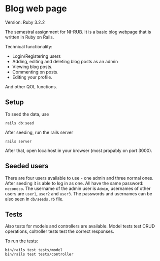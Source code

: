 # Blog web page

Version: Ruby 3.2.2

The semestral assignment for NI-RUB. It is a basic blog webpage that is written in Ruby on Rails. 

Technical functionality:

- Login/Registering users
- Adding, editing and deleting blog posts as an admin
- Viewing blog posts.
- Commenting on posts.
- Editing your profile.

And other QOL functions.

## Setup

To seed the data, use
```
rails db:seed
```

After seeding, run the rails server
```
rails server
```

After that, open localhost in your browser (most propably on port 3000).

## Seeded users

There are four users available to use - one admin and three normal ones. After seeding it is able to log in as one. All have the same password: `neconeco`. The username of the admin user is `Admin`, usernames of other users are `user1`, `user2` and `user3`. The passwords and usernames can be also seen in `db/seeds.rb` file.

## Tests

Also tests for models and controllers are available. Model tests test CRUD operations, coltroller tests test the correct responses.

To run the tests:

```
bin/rails test tests/model
bin/rails test tests/controller 
```